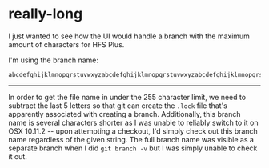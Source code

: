 # really-long
I just wanted to see how the UI would handle a branch with the maximum amount of characters for HFS Plus.

I'm using the branch name:
```
abcdefghijklmnopqrstuvwxyzabcdefghijklmnopqrstuvwxyzabcdefghijklmnopqrstuvwxyzabcdefghijklmnopqrstuvwxyzabcdefghijklmnopqrstuvwxyzabcdefghijklmnopqrstuvwxyzabcdefghijklmnopqrstuvwxyzabcdefghijklmnopqrstuvwxyzabcdefghijklmnopqrstuvwxyzabcdefghijklmnopqrstu
```

---

In order to get the file name in under the 255 character limit, we need to subtract the last 5 letters so that
git can create the ```.lock``` file that's apparently associated with creating a branch. Additionally, this
branch name is several characters shorter as I was unable to reliably switch to it on OSX 10.11.2 -- upon
attempting a checkout, I'd simply check out this branch name regardless of the given string. The full branch
name was visible as a separate branch when I did ```git branch -v``` but I was simply unable to check it out.
